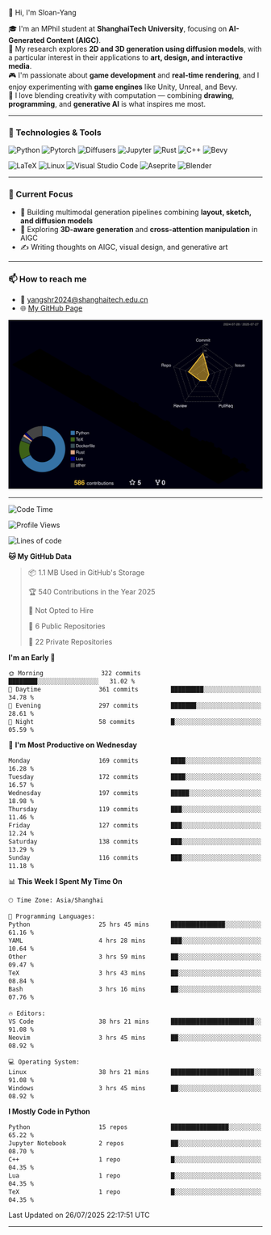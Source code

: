 👋 Hi, I'm Sloan-Yang

🎓 I'm an MPhil student at **ShanghaiTech University**, focusing on **AI-Generated Content (AIGC)**.  
🧠 My research explores **2D and 3D generation using diffusion models**, with a particular interest in their applications to **art, design, and interactive media**.  
🎮 I'm passionate about **game development** and **real-time rendering**, and I enjoy experimenting with **game engines** like Unity, Unreal, and Bevy.  
🎨 I love blending creativity with computation — combining **drawing**, **programming**, and **generative AI** is what inspires me most.

---

### 🧰 Technologies & Tools

![Python](https://img.shields.io/badge/python-%233776AB.svg?style=for-the-badge&logo=python&logoColor=white)
![Pytorch](https://img.shields.io/badge/pytorch-%23EE4C2C.svg?style=for-the-badge&logo=pytorch&logoColor=white)
![Diffusers](https://img.shields.io/badge/diffusers-HuggingFace-yellow?style=for-the-badge&logo=huggingface&logoColor=black)
![Jupyter](https://img.shields.io/badge/Jupyter-%23F37626.svg?style=for-the-badge&logo=Jupyter&logoColor=white)
![Rust](https://img.shields.io/badge/Rust-%23000000.svg?style=for-the-badge&logo=rust&logoColor=white)
![C++](https://img.shields.io/badge/C++-%2300599C.svg?style=for-the-badge&logo=c%2B%2B&logoColor=white)
![Bevy](https://img.shields.io/badge/Bevy-000000.svg?style=for-the-badge&logo=bevy&logoColor=white)

![LaTeX](https://img.shields.io/badge/LaTeX-47A141?style=for-the-badge&logo=latex&logoColor=white)
![Linux](https://img.shields.io/badge/Linux-FCC624?style=for-the-badge&logo=linux&logoColor=black)
![Visual Studio Code](https://img.shields.io/badge/VSCode-0078d7.svg?style=for-the-badge&logo=visual-studio-code&logoColor=white)
![Aseprite](https://img.shields.io/badge/Aseprite-FFFFFF?style=for-the-badge&logo=Aseprite&logoColor=%237D929E)
![Blender](https://img.shields.io/badge/Blender-F5792A?style=for-the-badge&logo=blender&logoColor=white)

---

### 🔭 Current Focus

- 🎨 Building multimodal generation pipelines combining **layout, sketch, and diffusion models**
- 🧪 Exploring **3D-aware generation** and **cross-attention manipulation** in AIGC
- ✍️ Writing thoughts on AIGC, visual design, and generative art

---

### 📫 How to reach me

- 📧 <a href="mailto:yangshr2024@shanghaitech.edu.cn">yangshr2024@shanghaitech.edu.cn</a>
- 🌐 [My GitHub Page](https://sloan-yang.github.io)  



![3D Profile](https://raw.githubusercontent.com/Sloan-Yang/Sloan-Yang/main/profile-3d-contrib/profile-night-rainbow.svg)

---


<!--START_SECTION:waka-->
![Code Time](http://img.shields.io/badge/Code%20Time-433%20hrs%209%20mins-blue)

![Profile Views](http://img.shields.io/badge/Profile%20Views-0-blue)

![Lines of code](https://img.shields.io/badge/From%20Hello%20World%20I%27ve%20Written-2.1%20million%20lines%20of%20code-blue)

**🐱 My GitHub Data** 

> 📦 1.1 MB Used in GitHub's Storage 
 > 
> 🏆 540 Contributions in the Year 2025
 > 
> 🚫 Not Opted to Hire
 > 
> 📜 6 Public Repositories 
 > 
> 🔑 22 Private Repositories 
 > 
**I'm an Early 🐤** 

```text
🌞 Morning                322 commits         ████████░░░░░░░░░░░░░░░░░   31.02 % 
🌆 Daytime                361 commits         █████████░░░░░░░░░░░░░░░░   34.78 % 
🌃 Evening                297 commits         ███████░░░░░░░░░░░░░░░░░░   28.61 % 
🌙 Night                  58 commits          █░░░░░░░░░░░░░░░░░░░░░░░░   05.59 % 
```
📅 **I'm Most Productive on Wednesday** 

```text
Monday                   169 commits         ████░░░░░░░░░░░░░░░░░░░░░   16.28 % 
Tuesday                  172 commits         ████░░░░░░░░░░░░░░░░░░░░░   16.57 % 
Wednesday                197 commits         █████░░░░░░░░░░░░░░░░░░░░   18.98 % 
Thursday                 119 commits         ███░░░░░░░░░░░░░░░░░░░░░░   11.46 % 
Friday                   127 commits         ███░░░░░░░░░░░░░░░░░░░░░░   12.24 % 
Saturday                 138 commits         ███░░░░░░░░░░░░░░░░░░░░░░   13.29 % 
Sunday                   116 commits         ███░░░░░░░░░░░░░░░░░░░░░░   11.18 % 
```


📊 **This Week I Spent My Time On** 

```text
🕑︎ Time Zone: Asia/Shanghai

💬 Programming Languages: 
Python                   25 hrs 45 mins      ███████████████░░░░░░░░░░   61.16 % 
YAML                     4 hrs 28 mins       ███░░░░░░░░░░░░░░░░░░░░░░   10.64 % 
Other                    3 hrs 59 mins       ██░░░░░░░░░░░░░░░░░░░░░░░   09.47 % 
TeX                      3 hrs 43 mins       ██░░░░░░░░░░░░░░░░░░░░░░░   08.84 % 
Bash                     3 hrs 16 mins       ██░░░░░░░░░░░░░░░░░░░░░░░   07.76 % 

🔥 Editors: 
VS Code                  38 hrs 21 mins      ███████████████████████░░   91.08 % 
Neovim                   3 hrs 45 mins       ██░░░░░░░░░░░░░░░░░░░░░░░   08.92 % 

💻 Operating System: 
Linux                    38 hrs 21 mins      ███████████████████████░░   91.08 % 
Windows                  3 hrs 45 mins       ██░░░░░░░░░░░░░░░░░░░░░░░   08.92 % 
```

**I Mostly Code in Python** 

```text
Python                   15 repos            ████████████████░░░░░░░░░   65.22 % 
Jupyter Notebook         2 repos             ██░░░░░░░░░░░░░░░░░░░░░░░   08.70 % 
C++                      1 repo              █░░░░░░░░░░░░░░░░░░░░░░░░   04.35 % 
Lua                      1 repo              █░░░░░░░░░░░░░░░░░░░░░░░░   04.35 % 
TeX                      1 repo              █░░░░░░░░░░░░░░░░░░░░░░░░   04.35 % 
```




 Last Updated on 26/07/2025 22:17:51 UTC
<!--END_SECTION:waka-->

---





